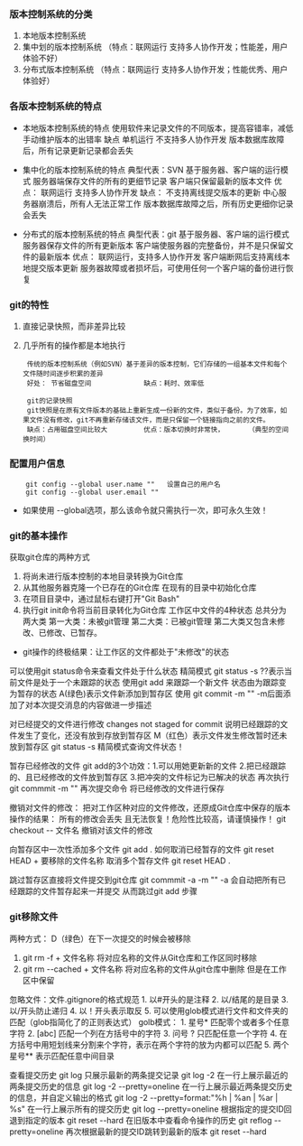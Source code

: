 ### 版本控制系统的分类
   1. 本地版本控制系统  
   2. 集中划的版本控制系统 （特点：联网运行 支持多人协作开发；性能差，用户体验不好）
   3. 分布式版本控制系统   （特点：联网运行 支持多人协作开发；性能优秀、用户体验好）

### 各版本控制系统的特点
  * 本地版本控制系统的特点
        使用软件来记录文件的不同版本，提高容错率，减低手动维护版本的出错率
        缺点    单机运行 不支持多人协作开发
                版本数据库故障后，所有记录更新记录都会丢失

  *  集中化的版本控制系统的特点   典型代表：SVN
        基于服务器、客户端的运行模式
        服务器端保存文件的所有的更细节记录
        客户端只保留最新的版本文件
        优点：  联网运行 支持多人协作开发
        缺点：  不支持离线提交版本的更新
                中心服务器崩溃后，所有人无法正常工作
                版本数据库故障之后，所有历史更细你记录会丢失
  * 分布式的版本控制系统的特点      典型代表：git
        基于服务器、客户端的运行模式
        服务器保存文件的所有更新版本
        客户端使服务器的完整备份，并不是只保留文件的最新版本
        优点：  联网运行，支持多人协作开发
                客户端断网后支持离线本地提交版本更新
                服务器故障或者损坏后，可使用任何一个客户端的备份进行恢复

### git的特性
1. 直接记录快照，而非差异比较
2. 几乎所有的操作都是本地执行
        
        
        传统的版本控制系统（例如SVN）基于差异的版本控制，它们存储的一组基本文件和每个文件随时间逐步积累的差异
        好处： 节省磁盘空间             缺点：耗时、效率低

        git的记录快照
        git快照是在原有文件版本的基础上重新生成一份新的文件，类似于备份。为了效率，如果文件没有修改，git不再重新存储该文件，而是只保留一个链接指向之前的文件。
        缺点：占用磁盘空间比较大         优点：版本切换时非常快，      （典型的空间换时间）

### 配置用户信息
``` git
    git config --global user.name ""   设置自己的用户名
    git config --global user.email ""
```
* 如果使用 --global选项，那么该命令就只需执行一次，即可永久生效！

### git的基本操作
获取git仓库的两种方式
1. 将尚未进行版本控制的本地目录转换为Git仓库
2. 从其他服务器克隆一个已存在的Git仓库
在现有的目录中初始化仓库
1. 在项目目录中，通过鼠标右键打开"Git Bash"
2. 执行git init命令将当前目录转化为Git仓库
工作区中文件的4种状态 总共分为两大类 第一大类：未被git管理  第二大类：已被git管理 第二大类又包含未修改、已修改、已暂存。
* git操作的终极结果：让工作区的文件都处于"未修改"的状态

可以使用git status命令来查看文件处于什么状态  精简模式 git status -s  ??表示当前文件是处于一个未跟踪的状态
使用git add 来跟踪一个新文件   状态由为跟踪变为暂存的状态   A(绿色)表示文件新添加到暂存区
使用 git commit -m ""   -m后面添加了对本次提交消息的内容做进一步描述

对已经提交的文件进行修改
changes not staged for commit  说明已经跟踪的文件发生了变化，还没有放到存放到暂存区   M（红色）表示文件发生修改暂时还未放到暂存区
git status -s 精简模式查询文件状态！

暂存已经修改的文件
git add的3个功效：1.可以用她更新新的文件 2.把已经跟踪的、且已经修改的文件放到暂存区 3.把冲突的文件标记为已解决的状态
再次执行git commmit -m "" 再次提交命令 将已经修改的文件进行保存

撤销对文件的修改： 把对工作区种对应的文件修改，还原成Git仓库中保存的版本
操作的结果： 所有的修改会丢失 且无法恢复！危险性比较高，请谨慎操作！
git checkout -- 文件名  撤销对该文件的修改

向暂存区中一次性添加多个文件            git add .
如何取消已经暂存的文件                  git reset HEAD + 要移除的文件名称
取消多个暂存文件                       git reset HEAD .

跳过暂存区直接将文件提交到git仓库
git commmit -a -m ""        -a 会自动把所有已经跟踪的文件暂存起来一并提交 从而跳过git add 步骤

### git移除文件  
两种方式：      D（绿色）在下一次提交的时候会被移除
   1. git rm -f + 文件名称                      将对应名称的文件从Git仓库和工作区同时移除  
   2. git rm --cached + 文件名称                将对应名称的文件从git仓库中删除 但是在工作区中保留

忽略文件：文件.gitignore的格式规范
        1. 以#开头的是注释
        2. 以/结尾的是目录
        3. 以/开头防止递归
        4. 以！开头表示取反
        5. 可以使用glob模式进行文件和文件夹的匹配（glob指简化了的正则表达式）
golb模式：
        1. 星号* 匹配零个或者多个任意字符
        2. [abc] 匹配一个列在方括号中的字符
        3. 问号 ? 只匹配任意一个字符
        4. 在方括号中用短划线来分割来个字符，表示在两个字符的放为内都可以匹配
        5. 两个星号** 表示匹配任意中间目录 

查看提交历史  git log
只展示最新的两条提交记录  git log -2
在一行上展示最近的两条提交历史的信息    git log -2 --pretty=oneline
在一行上展示最近两条提交历史的信息，并自定义输出的格式     git log -2 --pretty=format:"%h | %an | %ar | %s"
在一行上展示所有的提交历史      git log --pretty=oneline
根据指定的提交ID回退到指定的版本        git reset --hard<CommitID>
在旧版本中查看命令操作的历史            git reflog --pretty=oneline
再次根据最新的提交ID跳转到最新的版本    git reset --hard <CommitID>